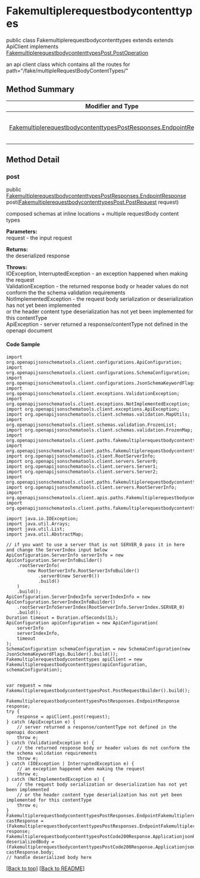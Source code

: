 # Fakemultiplerequestbodycontenttypes

public class Fakemultiplerequestbodycontenttypes extends extends ApiClient implements
[FakemultiplerequestbodycontenttypesPost.PostOperation](../../paths/fakemultiplerequestbodycontenttypes/FakemultiplerequestbodycontenttypesPost.md#postoperation)

an api client class which contains all the routes for path="/fake/multipleRequestBodyContentTypes/"

## Method Summary
| Modifier and Type | Method and Description |
| ----------------- | ---------------------- |
| [FakemultiplerequestbodycontenttypesPostResponses.EndpointResponse](../../paths/fakemultiplerequestbodycontenttypes/post/FakemultiplerequestbodycontenttypesPostResponses.md#endpointresponse) | [post](#post)([FakemultiplerequestbodycontenttypesPost.PostRequest](../../paths/fakemultiplerequestbodycontenttypes/FakemultiplerequestbodycontenttypesPost.md#postrequest) request)<br>composed schemas at inline locations + multiple requestBody content types |

## Method Detail

### post
public [FakemultiplerequestbodycontenttypesPostResponses.EndpointResponse](../../paths/fakemultiplerequestbodycontenttypes/post/FakemultiplerequestbodycontenttypesPostResponses.md#endpointresponse) post([FakemultiplerequestbodycontenttypesPost.PostRequest](../../paths/fakemultiplerequestbodycontenttypes/FakemultiplerequestbodycontenttypesPost.md#postrequest) request)

composed schemas at inline locations + multiple requestBody content types

**Parameters:**<br>
request - the input request

**Returns:**<br>
the deserialized response

**Throws:**<br>
IOException, InterruptedException - an exception happened when making the request<br>
ValidationException - the returned response body or header values do not conform the the schema validation requirements<br>
NotImplementedException - the request body serialization or deserialization has not yet been implemented<br>
                          or the header content type deserialization has not yet been implemented for this contentType<br>
ApiException - server returned a response/contentType not defined in the openapi document<br>

#### Code Sample
```
import org.openapijsonschematools.client.configurations.ApiConfiguration;
import org.openapijsonschematools.client.configurations.SchemaConfiguration;
import org.openapijsonschematools.client.configurations.JsonSchemaKeywordFlags;
import org.openapijsonschematools.client.exceptions.ValidationException;
import org.openapijsonschematools.client.exceptions.NotImplementedException;
import org.openapijsonschematools.client.exceptions.ApiException;
import org.openapijsonschematools.client.schemas.validation.MapUtils;
import org.openapijsonschematools.client.schemas.validation.FrozenList;
import org.openapijsonschematools.client.schemas.validation.FrozenMap;
import org.openapijsonschematools.client.paths.fakemultiplerequestbodycontenttypes.post.FakemultiplerequestbodycontenttypesPostRequestBody;
import org.openapijsonschematools.client.paths.fakemultiplerequestbodycontenttypes.post.requestbody.content.applicationjson.ApplicationjsonSchema;
import org.openapijsonschematools.client.RootServerInfo;
import org.openapijsonschematools.client.servers.Server0;
import org.openapijsonschematools.client.servers.Server1;
import org.openapijsonschematools.client.servers.Server2;
import org.openapijsonschematools.client.paths.fakemultiplerequestbodycontenttypes.post.responses.FakemultiplerequestbodycontenttypesPostCode200Response;
import org.openapijsonschematools.client.servers.RootServerInfo;
import org.openapijsonschematools.client.apis.paths.Fakemultiplerequestbodycontenttypes;
import org.openapijsonschematools.client.paths.fakemultiplerequestbodycontenttypes.post.FakemultiplerequestbodycontenttypesPostResponses;

import java.io.IOException;
import java.util.Arrays;
import java.util.List;
import java.util.AbstractMap;

// if you want to use a server that is not SERVER_0 pass it in here and change the ServerIndex input below
ApiConfiguration.ServerInfo serverInfo = new ApiConfiguration.ServerInfoBuilder()
    .rootServerInfo(
        new RootServerInfo.RootServerInfoBuilder()
            .server0(new Server0())
            .build()
    )
    .build();
ApiConfiguration.ServerIndexInfo serverIndexInfo = new ApiConfiguration.ServerIndexInfoBuilder()
    .rootServerInfoServerIndex(RootServerInfo.ServerIndex.SERVER_0)
    .build();
Duration timeout = Duration.ofSeconds(1L);
ApiConfiguration apiConfiguration = new ApiConfiguration(
    serverInfo
    serverIndexInfo,
    timeout
);
SchemaConfiguration schemaConfiguration = new SchemaConfiguration(new JsonSchemaKeywordFlags.Builder().build());
Fakemultiplerequestbodycontenttypes apiClient = new Fakemultiplerequestbodycontenttypes(apiConfiguration, schemaConfiguration);


var request = new FakemultiplerequestbodycontenttypesPost.PostRequestBuilder().build();

FakemultiplerequestbodycontenttypesPostResponses.EndpointResponse response;
try {
    response = apiClient.post(request);
} catch (ApiException e) {
    // server returned a response/contentType not defined in the openapi document
    throw e;
} catch (ValidationException e) {
    // the returned response body or header values do not conform the the schema validation requirements
    throw e;
} catch (IOException | InterruptedException e) {
    // an exception happened when making the request
    throw e;
} catch (NotImplementedException e) {
    // the request body serialization or deserialization has not yet been implemented
    // or the header content type deserialization has not yet been implemented for this contentType
    throw e;
}
FakemultiplerequestbodycontenttypesPostResponses.EndpointFakemultiplerequestbodycontenttypesPostCode200Response castResponse = (FakemultiplerequestbodycontenttypesPostResponses.EndpointFakemultiplerequestbodycontenttypesPostCode200Response) response;
FakemultiplerequestbodycontenttypesPostCode200Response.ApplicationjsonResponseBody deserializedBody = (FakemultiplerequestbodycontenttypesPostCode200Response.ApplicationjsonResponseBody) castResponse.body;
// handle deserialized body here
```
[[Back to top]](#top) [[Back to README]](../../../README.md)
